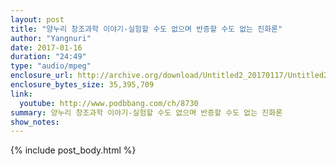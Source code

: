 ```yaml
---
layout: post
title: "양누리 창조과학 이야기-실험할 수도 없으며 반증할 수도 없는 진화론"
author: "Yangnuri"
date: 2017-01-16
duration: "24:49"
type: "audio/mpeg"
enclosure_url: http://archive.org/download/Untitled2_20170117/Untitled2.mp3
enclosure_bytes_size: 35,395,709  
link:
  youtube: http://www.podbbang.com/ch/8730
summary: 양누리 창조과학 이야기-실험할 수도 없으며 반증할 수도 없는 진화론
show_notes:
---
```


{% include post_body.html %}
